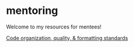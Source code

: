 # mentoring
Welcome to my resources for mentees! 

[Code organization, quality, & formatting standards](/code.md)
